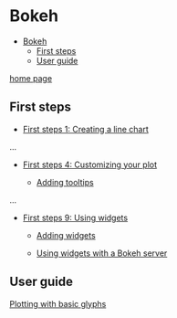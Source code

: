 # Bokeh

- [Bokeh](#bokeh)
  - [First steps](#first-steps)
  - [User guide](#user-guide)

[home page](https://bokeh.org/)

## First steps

- [First steps 1: Creating a line chart](https://docs.bokeh.org/en/latest/docs/first_steps/first_steps_1.html)

...

- [First steps 4: Customizing your plot](https://docs.bokeh.org/en/latest/docs/first_steps/first_steps_4.html#)

  - [Adding tooltips](https://docs.bokeh.org/en/latest/docs/first_steps/first_steps_4.html#adding-tooltips)

...

- [First steps 9: Using widgets](https://docs.bokeh.org/en/latest/docs/first_steps/first_steps_9.html)

  - [Adding widgets](https://docs.bokeh.org/en/latest/docs/first_steps/first_steps_9.html#adding-widgets)

  - [Using widgets with a Bokeh server](https://docs.bokeh.org/en/latest/docs/first_steps/first_steps_9.html#using-widgets-with-a-bokeh-server)


## User guide

[Plotting with basic glyphs](https://docs.bokeh.org/en/latest/docs/user_guide/plotting.html#userguide-plotting)




